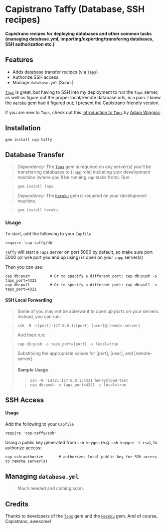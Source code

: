 Capistrano Taffy (Database, SSH recipes)
================================================

**Capistrano recipes for deploying databases and other common tasks (managing database.yml, importing/exporting/transfering databases, SSH authorization etc.)**

Features
------------------------------------------------

* Adds database transfer recipes (via [`Taps`]("http://github.com/ricardochimal/taps"))
* Authorize SSH access
* Manage `database.yml` (Soon.)

[`Taps`]("http://github.com/ricardochimal/taps") is great, but having to SSH into my deployment to run the `Taps` server, as well as 
figure out the proper local/remote database urls, is a pain. I knew the [`Heroku`]("http://github.com/heroku/heroku") gem
had it figured out; I present the Capistrano friendly version.

If you are new to `Taps`, check out this [introduction to `Taps`]("http://adam.blog.heroku.com/past/2009/2/11/taps_for_easy_database_transfers/") by [Adam Wiggins]("http://github.com/adamwiggins").

Installation
------------------------------------------------

    gem install cap-taffy

Database Transfer
------------------------------------------------

> _Dependency:_ The [`Taps`]("http://github.com/ricardochimal/taps") gem is required on any server(s) you'll be transferring databases to (`:app` role) including your development machine (where you'll be running `cap` tasks from). Run:

>     gem install taps

> _Dependency:_ The [`Heroku`]("http://github.com/heroku/heroku") gem is required on your development machine.

>     gem install heroku

### Usage

To start, add the following to your `Capfile`

    require 'cap-taffy/db'

`Taffy` will start a `Taps` server on port 5000 by default, so make sure port 5000 (or w/e port you end up using) is open on your `:app` server(s)

Then you can use:

    cap db:push         # Or to specify a different port: cap db:push -s taps_port=4321
    cap db:pull         # Or to specify a different port: cap db:pull -s taps_port=4321
    

#### SSH Local Forwarding

> Some of you may not be able/want to open up ports on your servers. Instead, you can run:

>     ssh -N -L[port]:127.0.0.1:[port] [user]@[remote-server]
> And then run:

>     cap db:push -s taps_port=[port] -s local=true
> Substituing the appropriate values for [port], [user], and [remote-server].
> #### Sample Usage
> >     ssh -N -L4321:127.0.0.1:4321 henry@load-test
> >     cap db:push -s taps_port=4321 -s local=true

SSH Access
------------------------------------------------

#### Usage

Add the following to your `Capfile`

    require 'cap-taffy/ssh'

Using a public key generated from `ssh-keygen` (e.g. `ssh-keygen -t rsa`), to authorize access:

    cap ssh:authorize       # authorizes local public key for SSH access to remote server(s)


Managing `database.yml`
------------------------------------------------

> Much needed and coming soon.

Credits
------------------------------------------------
Thanks to developers of the [`Taps`]("http://adam.blog.heroku.com/past/2009/2/11/taps_for_easy_database_transfers/") gem and the [`Heroku`]("http://github.com/heroku/heroku") gem. And of course, Capistrano, awesome!